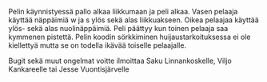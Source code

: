Pelin käynnistyessä pallo alkaa liikkumaan ja peli alkaa.
Vasen pelaaja käyttää näppäimiä w ja s ylös sekä alas liikkuakseen.
Oikea pelaajaa käyttää ylös- sekä alas nuolinäppäimiä.
Peli päättyy kun toinen pelaaja saa kymmenen pistettä.
Pelin koodin sörkkiminen huijaustarkoituksessa ei ole kiellettyä mutta se on todella ikävää toiselle pelaajalle.

Bugit sekä muut ongelmat voitte ilmoittaa Saku Linnankoskelle, Viljo Kankareelle tai Jesse Vuontisjärvelle
